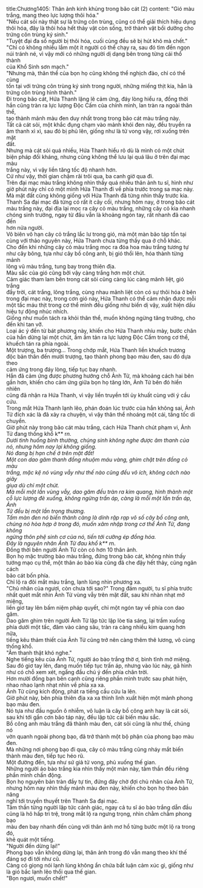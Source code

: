 title:Chương1405: Thân ảnh kinh khủng trong bão cát (2)
content:
"Gió màu trắng, mang theo lực lượng thôi hóa."<br>"Nếu cát sỏi này thật sự là trứng côn trùng, cũng có thể giải thích hiệu dụng<br>thôi hóa, đây là thôi hóa hết thảy vật còn sống, trở thành vật bồi dưỡng cho<br>trứng côn trùng ký sinh."<br>"Tuyệt đại đa số người bị thôi hóa, cuối cùng đều sẽ bị hút khô mà chết."<br>"Chỉ có không nhiều lắm một ít người có thể chạy ra, sau đó tìm đến ngọn<br>núi tránh né, vì vậy mới có những người dị dạng bên trong từng cái thổ thành<br>của Khổ Sinh sơn mạch."<br>"Nhưng mà, thân thể của bọn họ cũng không thể nghịch đảo, chỉ có thể cùng<br>tồn tại với trứng côn trùng ký sinh trong người, những miếng thịt kia, hẳn là<br>trứng côn trùng hình thành."<br>Đi trong bão cát, Hứa Thanh lặng lẽ cảm ứng, đáy lòng hiểu ra, đồng thời<br>hắn cũng tràn ra lực lượng Độc Cấm của chính mình, lan tràn ra ngoài thân thể,<br>tạo thành mảnh màu đen duy nhất trong trong bão cát màu trắng này.<br>Tất cả cát sỏi, một khắc đụng chạm vào mảnh khói đen này, đều truyền ra<br>âm thanh xì xì, sau đó bị phủ lên, giống như là tử vong vậy, rơi xuống trên mặt<br>đất.<br>Nhưng mà cát sỏi quá nhiều, Hứa Thanh hiểu rõ dù là mình có một chút<br>biện pháp đối kháng, nhưng cũng không thể lưu lại quá lâu ở trên đại mạc màu<br>trắng này, vì vậy liền tăng tốc độ nhanh hơn.<br>Cứ như vậy, thời gian chậm rãi trôi qua, ba canh giờ qua đi.<br>Trên đại mạc màu trắng không nhìn thấy quá nhiều thân ảnh tu sĩ, hình như<br>giờ phút này chỉ có một mình Hứa Thanh đi về phía trước trong sa mạc này.<br>Mà mặt đất cũng không giống với Hứa Thanh đã từng nhìn thấy trước kia.<br>Thanh Sa đại mạc đã từng có rất ít cây cối, nhưng hôm nay, ở trong bão cát<br>màu trắng này, đại địa lại mọc ra cây cỏ màu trắng, những cây cỏ kia nhanh<br>chóng sinh trưởng, ngay từ đầu vẫn là khoảng ngón tay, rất nhanh đã cao đến<br>hơn nửa người.<br>Vô biên vô hạn cây cỏ trắng lắc lư trong gió, mà một màn bão táp tồn tại<br>cùng với thảo nguyên này, Hứa Thanh chưa từng thấy qua ở chỗ khác.<br>Cho đến khi những cây cỏ màu trắng mọc ra đóa hoa màu trắng tương tự<br>như cây bông, tựa như cây bồ công anh, bị gió thổi lên, hóa thành từng mảnh<br>lông vũ màu trắng, tung bay trong thiên địa.<br>Màu sắc của gió cũng bởi vậy càng trắng hơn một chút.<br>Cảm giác tham lam bên trong cát sỏi cũng càng lúc càng mãnh liệt, gió trắng<br>đầy trời, cát trắng, lông trắng, cùng nhau mãnh liệt còn có sự thôi hóa ở bên<br>trong đại mạc này, trong cơn gió này, Hứa Thanh có thể cảm nhận được mỗi<br>một tấc máu thịt trong cơ thể mình đều giống như biến dị vậy, xuất hiện dấu<br>hiệu tự động nhúc nhích.<br>Giống như muốn tách ra khỏi thân thể, muốn không ngừng tăng trưởng, cho<br>đến khi tan vỡ.<br>Loại ác ý đến từ bát phương này, khiến cho Hứa Thanh nhíu mày, bước chân<br>của hắn dừng lại một chút, ầm ầm tản ra lực lượng Độc Cấm trong cơ thể,<br>khuếch tán ra phía ngoài.<br>Một trượng, ba trượng... Trong chớp mắt, Hứa Thanh liền khuếch trương<br>độc bản thân đến mười trượng, tạo thành phong bạo màu đen, sau đó dựa theo<br>cảm ứng trong đáy lòng, tiếp tục bay nhanh.<br>Hắn đã cảm ứng được phương hướng chỗ Ảnh Tử, mà khoảng cách hai bên<br>gần hơn, khiến cho cảm ứng giữa bọn họ tăng lớn, Ảnh Tử bên đó hiển nhiên<br>cũng đã nhận ra Hứa Thanh, vì vậy liền truyền tới ủy khuất cùng với ý cầu cứu.<br>Trong mắt Hứa Thanh lạnh lẽo, phán đoán lúc trước của hắn không sai, Ảnh<br>Tử đích xác là đã xảy ra chuyện, vì vậy thân thể nhoáng một cái, tăng tốc di<br>chuyển.<br>Giờ phút này trong bão cát màu trắng, cách Hứa Thanh chút phạm vi, Ảnh<br>Tử đang thống khổ k** r*n.<br>Dưới tình huống bình thường, chúng sinh không nghe được âm thanh của<br>nó, nhưng hôm nay lại không giống.<br>Nó đang bị hạn chế ở trên mặt đất!<br>Một con dao găm thanh đồng nhuộm máu vàng, ghim chặt trên đồng cỏ màu<br>trắng, mặc kệ nó vùng vẫy như thế nào cũng đều vô ích, không cách nào giãy<br>giụa dù chỉ một chút.<br>Mà mỗi một lần vùng vẫy, dao găm đều tràn ra kim quang, hình thành một<br>cỗ lực lượng đè xuống, không ngừng trấn áp, càng là mỗi một lần trấn áp, Ảnh<br>Tử đều bị một lần trọng thương.<br>Tấm màn đen nó biến thành càng là dính rập rạp vô số cây bồ công anh,<br>chúng nó hòa hợp ở trong đó, muốn xâm nhập trong cơ thể Ảnh Tử, đang không<br>ngừng thôn phệ sinh cơ của nó, tiến tới cưỡng ép đồng hóa.<br>Đây là nguyên nhân Ảnh Tử đau khổ k** r*n.<br>Đồng thời bên người Ảnh Tử còn có hơn 10 thân ảnh.<br>Bọn họ mặc trường bào màu trắng, đứng trong bão cát, không nhìn thấy<br>tướng mạo cụ thể, một thân áo bào kia cũng đã che đậy hết thảy, cũng ngăn cách<br>bão cát bốn phía.<br>Chỉ lộ ra đôi mắt màu trắng, lạnh lùng nhìn phương xa.<br>"Chủ nhân của ngươi, còn chưa tới sao?" Trong đám người, tu sĩ phía trước<br>nhất quét mắt nhìn Ảnh Tử vùng vẫy trên mặt đất, sau khi nhàn nhạt mở miệng,<br>liền giơ tay lên bấm niệm pháp quyết, chỉ một ngón tay về phía con dao găm.<br>Dao găm ghim trên người Ảnh Tử lập tức lập lòe tia sáng, lại trầm xuống<br>phía dưới một tấc, đâm vào càng sâu, tràn ra càng nhiều kim quang hơn nữa,<br>tiếng kêu thảm thiết của Ảnh Tử cũng trở nên càng thêm thê lương, vô cùng<br>thống khổ.<br>"Âm thanh thật khó nghe."<br>Nghe tiếng kêu của Ảnh Tử, người áo bào trắng thờ ơ, bình tĩnh mở miệng.<br>Sau đó giơ tay lên, đang muốn tiếp tục trấn áp, nhưng vào lúc này, gã hình<br>như có chỗ xem xét, ngẩng đầu chú ý đến phía chân trời.<br>Hơn mười đồng bạn bên cạnh cũng riêng phần mình trước sau phát hiện,<br>nhao nhao lạnh nhạt nhìn về phía xa xa.<br>Ảnh Tử cũng kích động, phát ra tiếng cầu cứu la lên.<br>Giờ phút này, bên phía thiên địa xa xa thình lình xuất hiện một mảnh phong<br>bạo màu đen.<br>Nó tựa như đầu nguồn ô nhiễm, vô luận là cây bồ công anh hay là cát sỏi,<br>sau khi tới gần cơn bão táp này, đều lập tức cải biến màu sắc.<br>Bồ công anh màu trắng đã thành màu đen, cát sỏi cũng là như thế, chúng nó<br>vờn quanh ngoài phong bạo, đã trở thành một bộ phận của phong bạo màu đen.<br>Mà những nơi phong bạo đi qua, cây cỏ màu trắng cũng nháy mắt biến<br>thành màu đen, tiếp tục héo rũ.<br>Một đường đến, tựa như sứ giả tử vong, phủ xuống thế gian.<br>Những người áo bào trắng kia nhìn thấy một màn này, tâm thần đều riêng<br>phần mình chấn động.<br>Bọn họ nguyên bản tràn đầy tự tin, đứng đây chờ đợi chủ nhân của Ảnh Tử,<br>nhưng hôm nay nhìn thấy mảnh màu đen này, khiến cho bọn họ theo bản năng<br>nghĩ tới truyền thuyết trên Thanh Sa đại mạc.<br>Tâm thần từng người lập tức cảnh giác, ngay cả tu sĩ áo bào trắng dẫn đầu<br>cũng là hô hấp trì trệ, trong mắt lộ ra ngưng trọng, nhìn chằm chằm phong bạo<br>màu đen bay nhanh đến cùng với thân ảnh mơ hồ từng bước một lộ ra trong đó,<br>khẽ quát một tiếng.<br>"Người đến dừng lại!"<br>Phong bạo vẫn không dừng lại, thân ảnh trong đó vẫn mang theo khí thế<br>đáng sợ đi tới như cũ.<br>Càng có giọng nói lạnh lùng không ẩn chứa bất luận cảm xúc gì, giống như<br>là gió bắc lạnh lẽo thổi qua thế gian.<br>"Bọn ngươi, muốn chết!"
